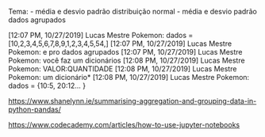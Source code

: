 Tema:
    - média e desvio padrão distribuição normal
    - média e desvio padrão dados agrupados

[12:07 PM, 10/27/2019] Lucas Mestre Pokemon: dados = [10,2,3,4,5,6,7,8,9,1,2,3,4,5,54,]
[12:07 PM, 10/27/2019] Lucas Mestre Pokemon: e pro dados agrupados
[12:07 PM, 10/27/2019] Lucas Mestre Pokemon: você faz um dicionários
[12:08 PM, 10/27/2019] Lucas Mestre Pokemon: VALOR:QUANTIDADE
[12:08 PM, 10/27/2019] Lucas Mestre Pokemon: um dicionário*
[12:08 PM, 10/27/2019] Lucas Mestre Pokemon: dados = {10:5, 20:12... }

https://www.shanelynn.ie/summarising-aggregation-and-grouping-data-in-python-pandas/

https://www.codecademy.com/articles/how-to-use-jupyter-notebooks